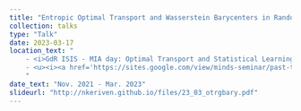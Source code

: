 ```yaml
---
title: "Entropic Optimal Transport and Wasserstein Barycenters in Random Graphs"
collection: talks
type: "Talk"
date: 2023-03-17
location_text: "
	- <i>GdR ISIS - MIA day: Optimal Transport and Statistical Learning</i><br>
	- <u><i><a href='https://sites.google.com/view/minds-seminar/past-talks?authuser=0'>One World MINDS Seminar</a></i></u>
	"
date_text: "Nov. 2021 - Mar. 2023"
slideurl: "http://nkeriven.github.io/files/23_03_otrgbary.pdf"
---
```

